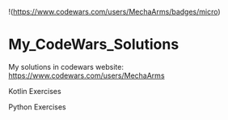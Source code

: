 !(https://www.codewars.com/users/MechaArms/badges/micro)

# My_CodeWars_Solutions
My solutions in codewars website: https://www.codewars.com/users/MechaArms
<p>Kotlin Exercises</p>
<p>Python Exercises</p>
